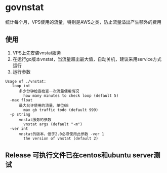 # govnstat
统计每个月，VPS使用的流量，特别是AWS之类，防止流量溢出产生额外的费用
## 使用 ##
1. VPS上先安装vnstat服务
2. 在运行go版本vnstat，当流量超出最大值，自动关机，建议采用service方式运行
3. 运行参数
```
Usage of ./vnstat:
  -loop int
      多少分钟检查检查一次流量使用情况
    	how many minutes to check loop (default 5) 
  -max float
      最大允许使用的流量，单位GB
    	max gb traffic todo (default 999)
  -p string
      vnstat服务的参数
    	vnstat args (default "-m")
  -ver int
      vnstat的版本，低于2.0必须使用此参数 -ver 1
    	the version of vnstat (default 2)
```
## Release 可执行文件已在centos和ubuntu server测试 ##
